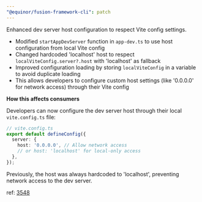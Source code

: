 ```yaml
---
"@equinor/fusion-framework-cli": patch
---
```


Enhanced dev server host configuration to respect Vite config settings.

- Modified `startAppDevServer` function in `app-dev.ts` to use host configuration from local Vite config
- Changed hardcoded 'localhost' host to respect `localViteConfig.server?.host` with 'localhost' as fallback
- Improved configuration loading by storing `localViteConfig` in a variable to avoid duplicate loading
- This allows developers to configure custom host settings (like '0.0.0.0' for network access) through their Vite config

**How this affects consumers**

Developers can now configure the dev server host through their local `vite.config.ts` file:

```ts
// vite.config.ts
export default defineConfig({
  server: {
    host: '0.0.0.0', // Allow network access
    // or host: 'localhost' for local-only access
  },
});
```

Previously, the host was always hardcoded to 'localhost', preventing network access to the dev server.

ref: [3548](https://github.com/equinor/fusion-framework/issues/3548)
